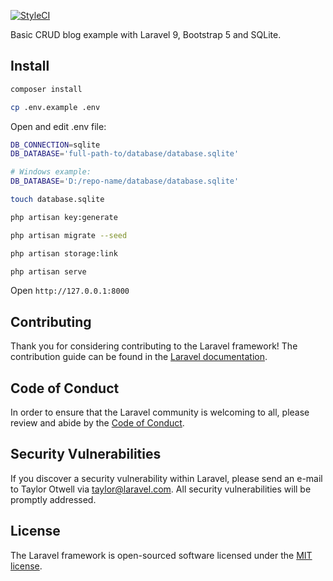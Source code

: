 [![StyleCI](https://github.styleci.io/repos/156258800/shield?branch=master)](https://github.styleci.io/repos/156258800?branch=master)

Basic CRUD blog example with Laravel 9, Bootstrap 5 and SQLite.

## Install

```bash
composer install
```

```bash
cp .env.example .env
```

Open and edit .env file:

```bash
DB_CONNECTION=sqlite
DB_DATABASE='full-path-to/database/database.sqlite'

# Windows example:
DB_DATABASE='D:/repo-name/database/database.sqlite'
```

```bash
touch database.sqlite 
```

```bash
php artisan key:generate
```

```bash
php artisan migrate --seed
```

```bash
php artisan storage:link
```

```bash
php artisan serve
```

Open `http://127.0.0.1:8000`

## Contributing

Thank you for considering contributing to the Laravel framework! The contribution guide can be found in the [Laravel documentation](https://laravel.com/docs/contributions).

## Code of Conduct

In order to ensure that the Laravel community is welcoming to all, please review and abide by the [Code of Conduct](https://laravel.com/docs/contributions#code-of-conduct).

## Security Vulnerabilities

If you discover a security vulnerability within Laravel, please send an e-mail to Taylor Otwell via [taylor@laravel.com](mailto:taylor@laravel.com). All security vulnerabilities will be promptly addressed.

## License

The Laravel framework is open-sourced software licensed under the [MIT license](https://opensource.org/licenses/MIT).
